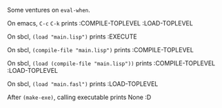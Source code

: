 
Some ventures on `eval-when`.

On emacs, `C-c` `C-k`
prints
   :COMPILE-TOPLEVEL
   :LOAD-TOPLEVEL

On sbcl, `(load "main.lisp")`
prints
   :EXECUTE

On sbcl, `(compile-file "main.lisp")`
prints
   :COMPILE-TOPLEVEL


On sbcl, `(load (compile-file "main.lisp"))`
prints
   :COMPILE-TOPLEVEL
   :LOAD-TOPLEVEL

On sbcl, `(load "main.fasl")`
prints
   :LOAD-TOPLEVEL

After `(make-exe)`, calling executable
prints
   None :D
